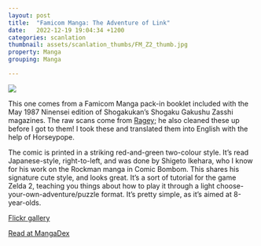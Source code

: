 ```yaml
---
layout: post
title:  "Famicom Manga: The Adventure of Link"
date:   2022-12-19 19:04:34 +1200
categories: scanlation
thumbnail: assets/scanlation_thumbs/FM_Z2_thumb.jpg
property: Manga
grouping: Manga

---
```


![](/assets/headers/FM_Z1_header.png)

This one comes from a Famicom Manga pack-in booklet included with the May 1987 Ninensei edition of Shogakukan’s Shogaku Gakushu Zasshi magazines. The raw scans come from [Ragey;](https://randomhoohaas.flyingomelette.com/ai/scans/) he also cleaned these up before I got to them! I took these and translated them into English with the help of Horseypope.

The comic is printed in a striking red-and-green two-colour style. It’s read Japanese-style, right-to-left, and was done by Shigeto Ikehara, who I know for his work on the Rockman manga in Comic Bombom. This shares his signature cute style, and looks great. It’s a sort of tutorial for the game Zelda 2, teaching you things about how to play it through a light choose-your-own-adventure/puzzle format. It’s pretty simple, as it’s aimed at 8-year-olds.

[Flickr gallery](https://www.flickr.com/photos/miloscat/sets/72157700599486422)

[Read at MangaDex](https://mangadex.org/title/9ea704c7-6284-424e-a081-2b20b08434da/zelda-ii-the-adventure-of-link)